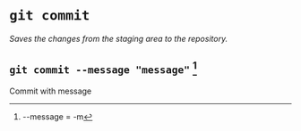 # `git commit`

*Saves the changes from the staging area to the repository.*

## `git commit --message "message"` [^1]

Commit with message

[^1]: --message = -m
